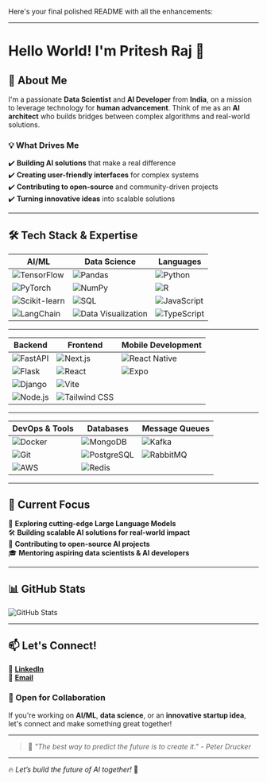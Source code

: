 Here's your final polished README with all the enhancements:  

---

# Hello World! I'm Pritesh Raj 👋  

## 🚀 About Me  

I'm a passionate **Data Scientist** and **AI Developer** from **India**, on a mission to leverage technology for **human advancement**. Think of me as an **AI architect** who builds bridges between complex algorithms and real-world solutions.  

### 💡 What Drives Me  

✔️ **Building AI solutions** that make a real difference  
✔️ **Creating user-friendly interfaces** for complex systems  
✔️ **Contributing to open-source** and community-driven projects  
✔️ **Turning innovative ideas** into scalable solutions  

---

## 🛠️ Tech Stack & Expertise  

| **AI/ML** | **Data Science** | **Languages** |
|-----------|----------------|--------------|
| ![TensorFlow](https://img.shields.io/badge/TensorFlow-FF6F00?style=flat&logo=tensorflow&logoColor=white) | ![Pandas](https://img.shields.io/badge/Pandas-150458?style=flat&logo=pandas&logoColor=white) | ![Python](https://img.shields.io/badge/Python-3776AB?style=flat&logo=python&logoColor=white) |
| ![PyTorch](https://img.shields.io/badge/PyTorch-EE4C2C?style=flat&logo=pytorch&logoColor=white) | ![NumPy](https://img.shields.io/badge/NumPy-013243?style=flat&logo=numpy&logoColor=white) | ![R](https://img.shields.io/badge/R-276DC3?style=flat&logo=r&logoColor=white) |
| ![Scikit-learn](https://img.shields.io/badge/Scikit--learn-F7931E?style=flat&logo=scikitlearn&logoColor=white) | ![SQL](https://img.shields.io/badge/SQL-4479A1?style=flat&logo=mysql&logoColor=white) | ![JavaScript](https://img.shields.io/badge/JavaScript-F7DF1E?style=flat&logo=javascript&logoColor=black) |
| ![LangChain](https://img.shields.io/badge/LangChain-005571?style=flat) | ![Data Visualization](https://img.shields.io/badge/Data%20Visualization-D3.js-FF4088?style=flat) | ![TypeScript](https://img.shields.io/badge/TypeScript-3178C6?style=flat&logo=typescript&logoColor=white) |

---

| **Backend** | **Frontend** | **Mobile Development** |
|------------|------------|------------------|
| ![FastAPI](https://img.shields.io/badge/FastAPI-009688?style=flat&logo=fastapi&logoColor=white) | ![Next.js](https://img.shields.io/badge/Next.js-000000?style=flat&logo=next.js&logoColor=white) | ![React Native](https://img.shields.io/badge/React%20Native-61DAFB?style=flat&logo=react&logoColor=black) |
| ![Flask](https://img.shields.io/badge/Flask-000000?style=flat&logo=flask&logoColor=white) | ![React](https://img.shields.io/badge/React-61DAFB?style=flat&logo=react&logoColor=black) | ![Expo](https://img.shields.io/badge/Expo-000020?style=flat&logo=expo&logoColor=white) |
| ![Django](https://img.shields.io/badge/Django-092E20?style=flat&logo=django&logoColor=white) | ![Vite](https://img.shields.io/badge/Vite-646CFF?style=flat&logo=vite&logoColor=white) | |
| ![Node.js](https://img.shields.io/badge/Node.js-43853D?style=flat&logo=node.js&logoColor=white) | ![Tailwind CSS](https://img.shields.io/badge/TailwindCSS-38B2AC?style=flat&logo=tailwindcss&logoColor=white) | |

---

| **DevOps & Tools** | **Databases** | **Message Queues** |
|------------------|-------------|----------------|
| ![Docker](https://img.shields.io/badge/Docker-2496ED?style=flat&logo=docker&logoColor=white) | ![MongoDB](https://img.shields.io/badge/MongoDB-47A248?style=flat&logo=mongodb&logoColor=white) | ![Kafka](https://img.shields.io/badge/Kafka-231F20?style=flat&logo=apachekafka&logoColor=white) |
| ![Git](https://img.shields.io/badge/Git-F05032?style=flat&logo=git&logoColor=white) | ![PostgreSQL](https://img.shields.io/badge/PostgreSQL-336791?style=flat&logo=postgresql&logoColor=white) | ![RabbitMQ](https://img.shields.io/badge/RabbitMQ-FF6600?style=flat&logo=rabbitmq&logoColor=white) |
| ![AWS](https://img.shields.io/badge/AWS-232F3E?style=flat&logo=amazonaws&logoColor=white) | ![Redis](https://img.shields.io/badge/Redis-DC382D?style=flat&logo=redis&logoColor=white) | |

---

## 🌱 Current Focus  

🚀 **Exploring cutting-edge Large Language Models**  
🛠️ **Building scalable AI solutions for real-world impact**  
📢 **Contributing to open-source AI projects**  
🎓 **Mentoring aspiring data scientists & AI developers**  

---

## 📊 GitHub Stats  

![GitHub Stats](https://github-readme-stats.vercel.app/api?username=priteshraj&show_icons=true&theme=radical)  

---

## 📫 Let's Connect!  

💼 **[LinkedIn](https://www.linkedin.com/in/priteshraj/)**  
📧 **[Email](mailto:priteshraj41@gmail.com)**  

### 💬 Open for Collaboration  

If you're working on **AI/ML**, **data science**, or an **innovative startup idea**, let's connect and make something great together!  

---

> 📝 *"The best way to predict the future is to create it." - Peter Drucker*  

---

🔥 *Let’s build the future of AI together!* 🚀
